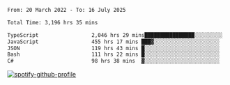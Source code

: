 <!--START_SECTION:waka-->

```txt
From: 20 March 2022 - To: 16 July 2025

Total Time: 3,196 hrs 35 mins

TypeScript                 2,046 hrs 29 mins████████████████░░░░░░░░░   64.02 %
JavaScript                 455 hrs 17 mins ███▓░░░░░░░░░░░░░░░░░░░░░   14.24 %
JSON                       119 hrs 43 mins █░░░░░░░░░░░░░░░░░░░░░░░░   03.75 %
Bash                       111 hrs 22 mins █░░░░░░░░░░░░░░░░░░░░░░░░   03.48 %
C#                         98 hrs 38 mins  ▓░░░░░░░░░░░░░░░░░░░░░░░░   03.09 %
```

<!--END_SECTION:waka-->
[![spotify-github-profile](https://spotify-github-profile.vercel.app/api/view?uid=c00zprrvy9xiloa9qnco3hmng&cover_image=true&theme=novatorem&show_offline=false&background_color=121212&bar_color=53b14f&bar_color_cover=false)](https://spotify-github-profile.vercel.app/api/view?uid=c00zprrvy9xiloa9qnco3hmng&redirect=true)



